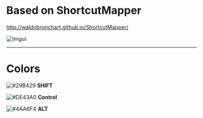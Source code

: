 Based on ShortcutMapper
==================

http://waldobronchart.github.io/ShortcutMapper/


![Imgur](http://waldobronchart.github.io/ShortcutMapper/content/images/overview.gif)

------------
# Colors

![#29B429](https://placehold.it/40/29B429/000000?text=) **SHIFT**

![#DE43A0](https://placehold.it/40/DE43A0/000000?text=) **Control**

![#4AA6F4](https://placehold.it/40/4AA6F4/000000?text=) **ALT**
